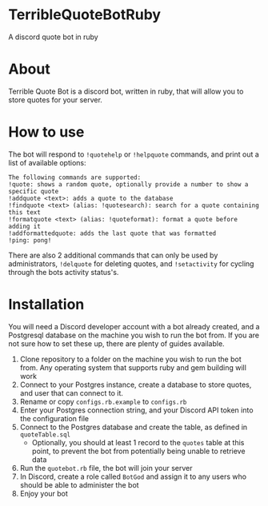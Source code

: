 # TerribleQuoteBotRuby
A discord quote bot in ruby

# About
Terrible Quote Bot is a discord bot, written in ruby, that will allow you to store quotes for your server.

# How to use
The bot will respond to `!quotehelp` or `!helpquote` commands, and print out a list of available options:

```
The following commands are supported:
!quote: shows a random quote, optionally provide a number to show a specific quote
!addquote <text>: adds a quote to the database
!findquote <text> (alias: !quotesearch): search for a quote containing this text
!formatquote <text> (alias: !quoteformat): format a quote before adding it
!addformattedquote: adds the last quote that was formatted
!ping: pong!
```

There are also 2 additional commands that can only be used by administrators, `!delquote` for deleting quotes, and `!setactivity` for cycling through the bots activity status's.

# Installation
You will need a Discord developer account with a bot already created, and a Postgresql database on the machine you wish to run the bot from. If you are not sure how to set these up, there are plenty of guides available.

1) Clone repository to a folder on the machine you wish to run the bot from. Any operating system that supports ruby and gem building will work
2) Connect to your Postgres instance, create a database to store quotes, and user that can connect to it.
3) Rename or copy `configs.rb.example` to `configs.rb`
4) Enter your Postgres connection string, and your Discord API token into the configuration file
5) Connect to the Postgres database and create the table, as defined in `quoteTable.sql`
    - Optionally, you should at least 1 record to the `quotes` table at this point, to prevent the bot from potentially being unable to retrieve data
6) Run the `quotebot.rb` file, the bot will join your server
7) In Discord, create a role called `BotGod` and assign it to any users who should be able to administer the bot
8) Enjoy your bot
